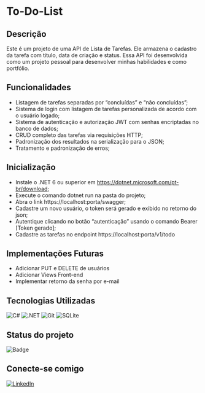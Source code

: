 # To-Do-List
 ## Descrição
 Este é um projeto de uma API de Lista de Tarefas. Ele armazena o cadastro da tarefa com titulo, data de criação e status. Essa API foi desenvolvida como um projeto pessoal para desenvolver minhas habilidades e como portfólio.

 ## Funcionalidades
 - Listagem de tarefas separadas por “concluídas” e “não concluídas”;
 - Sistema de login com listagem de tarefas  personalizada  de acordo com o usuário logado;
 - Sistema de autenticação e autorização JWT com senhas encriptadas no banco de dados;
 - CRUD completo das tarefas via requisições HTTP;
 - Padronização dos resultados na serialização para o JSON;	
 - Tratamento e padronização de erros;


## Inicialização
 - Instale o .NET 6 ou superior em <https://dotnet.microsoft.com/pt-br/download>;
 - Execute o comando dotnet run na pasta do projeto;
 - Abra o link https://localhost:porta/swagger;
 - Cadastre um novo usuário, o token será gerado e exibido no retorno do json;
 - Autentique clicando no botão “autenticação” usando o comando Bearer [Token gerado];
 - Cadastre as tarefas no endpoint https://localhost:porta/v1/todo


## Implementações Futuras
- Adicionar PUT e DELETE de usuários
- Adicionar Views Front-end
- Implementar retorno da senha por e-mail
 
 ## Tecnologias Utilizadas
![C#](https://img.shields.io/badge/C%23-239120?style=for-the-badge&logo=c-sharp&logoColor=white) ![.NET](https://img.shields.io/badge/.NET-5C2D91?style=for-the-badge&logo=.net&logoColor=white) ![Git](https://img.shields.io/badge/GIT-E44C30?style=for-the-badge&logo=git&logoColor=white) 	![SQLite](https://img.shields.io/badge/SQLite-000?style=for-the-badge&logo=sqlite&logoColor=07405E)

## Status do projeto
![Badge](http://img.shields.io/static/v1?label=STATUS&message=EM%20DESENVOLVIMENTO&color=RED&style=for-the-badge)

## Conecte-se comigo
[![LinkedIn](https://img.shields.io/badge/LinkedIn-0077B5?style=for-the-badge&logo=linkedin&logoColor=white)](https://www.linkedin.com/in/devpauloh/)
